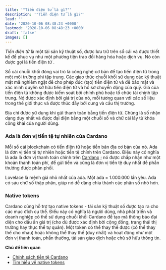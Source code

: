 ```yaml
---
title: '"Tiền điện tử là gì?"'
description: '"Tiền điện tử là gì?"'
lead: ''
date: '2020-10-06 08:48:23 +0000'
lastmod: '2020-10-06 08:48:23 +0000'
draft: 'false'
images: []
---
```


*Tiền điện tử* là một tài sản kỹ thuật số, được lưu trữ trên sổ cái và được thiết kế để phục vụ như một phương tiện trao đổi hàng hóa hoặc dịch vụ. Nó còn được gọi là tiền điện *tử* .

Sổ cái chuỗi khối đóng vai trò là công nghệ cơ bản để tạo tiền điện tử trong một môi trường phi tập trung. Các giao thức chuỗi khối sử dụng các kỹ thuật mật mã nghiêm ngặt để cho phép đúc (tạo) tiền điện tử và để bảo mật và xác minh quyền sở hữu tiền điện tử và hồ sơ chuyển động của quỹ. Giá của tiền điện tử không được kiểm soát bởi chính phủ hoặc tổ chức tài chính tập trung. Nó được xác định bởi giá trị của nó, mối tương quan với các số liệu trong thế giới thực và được thúc đẩy bởi cung và cầu thị trường.

Địa chỉ được sử dụng khi gửi thanh toán bằng tiền điện tử. Chúng là số nhận dạng duy nhất và được đại diện bằng một chuỗi số và chữ cái lấy từ khóa công khai của người dùng.

### Ada là đơn vị tiền tệ tự nhiên của Cardano

Mỗi sổ cái blockchain có tiền điện tử hoặc tiền bản địa cơ bản của nó. Ada là đơn vị tiền tệ tự nhiên hoặc tiền tệ chính trên Cardano. Điều này có nghĩa là ada là đơn vị thanh toán chính trên [Cardano](https://cardano.org/) ; nó được chấp nhận như một khoản thanh toán phí, để gửi tiền và cũng là đơn vị tiền tệ duy nhất để phần thưởng được phân phối.

Lovelace là mệnh giá nhỏ nhất của ada. Một ada = 1.000.000 lần yêu. Ada có sáu chữ số thập phân, giúp nó dễ dàng chia thành các phân số nhỏ hơn.

### Native tokens

Cardano cũng hỗ trợ tạo native tokens - tài sản kỹ thuật số được tạo ra cho các mục đích cụ thể. Điều này có nghĩa là người dùng, nhà phát triển và doanh nghiệp có thể sử dụng chuỗi khối Cardano để tạo mã thông báo đại diện cho dấu ấn giá trị (cho dù được xác định bởi cộng đồng, trạng thái thị trường hay thực thể tự quản). Một token có thể thay thế được (có thể thay thế cho nhau) hoặc không thể thay thế (duy nhất) và hoạt động như một đơn vị thanh toán, phần thưởng, tài sản giao dịch hoặc chủ sở hữu thông tin.

**Chủ đề liên quan**

- [Chính sách tiền tệ Cardano](https://docs.cardano.org/explore-cardano/monetary-policy)
- [Tìm hiểu về native tokens](https://docs.cardano.org/native-tokens/learn)
